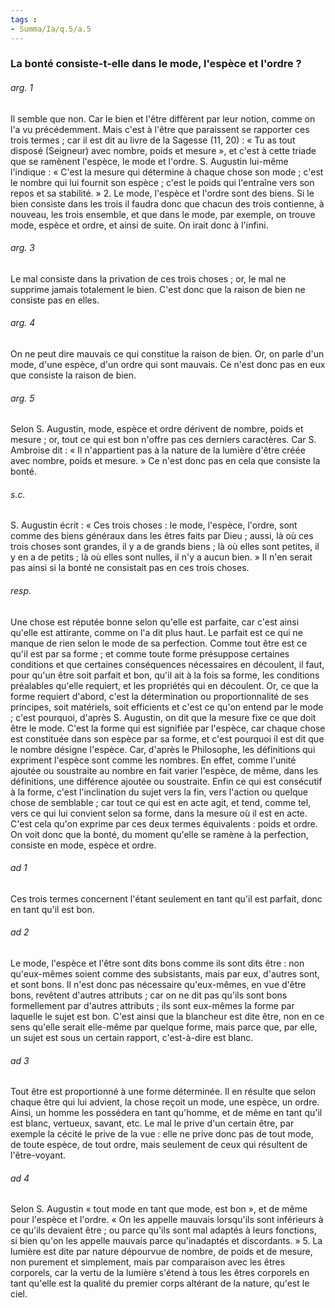 ```yaml
---
tags : 
- Summa/Ia/q.5/a.5
---
```


### La bonté consiste-t-elle dans le mode, l'espèce et l'ordre ?

###### arg. 1
Il semble que non. Car le bien et l'être diffèrent par leur notion, comme on l'a vu précédemment. Mais c'est à l'être que paraissent se rapporter ces trois termes ; car il est dit au livre de la Sagesse (11, 20) : « Tu as tout disposé (Seigneur) avec nombre, poids et mesure », et c'est à cette triade que se ramènent l'espèce, le mode et l'ordre. S. Augustin lui-même l'indique : « C'est la mesure qui détermine à chaque chose son mode ; c'est le nombre qui lui fournit son espèce ; c'est le poids qui l'entraîne vers son repos et sa stabilité. » 2. Le mode, l'espèce et l'ordre sont des biens. Si le bien consiste dans les trois il faudra donc que chacun des trois contienne, à nouveau, les trois ensemble, et que dans le mode, par exemple, on trouve mode, espèce et ordre, et ainsi de suite. On irait donc à l'infini. 

###### arg. 3
Le mal consiste dans la privation de ces trois choses ; or, le mal ne supprime jamais totalement le bien. C'est donc que la raison de bien ne consiste pas en elles. 

###### arg. 4
On ne peut dire mauvais ce qui constitue la raison de bien. Or, on parle d'un mode, d'une espèce, d'un ordre qui sont mauvais. Ce n'est donc pas en eux que consiste la raison de bien. 

###### arg. 5
Selon S. Augustin, mode, espèce et ordre dérivent de nombre, poids et mesure ; or, tout ce qui est bon n'offre pas ces derniers caractères. Car S. Ambroise dit : « Il n'appartient pas à la nature de la lumière d'être créée avec nombre, poids et mesure. » Ce n'est donc pas en cela que consiste la bonté. 

###### s.c.
S. Augustin écrit : « Ces trois choses : le mode, l'espèce, l'ordre, sont comme des biens généraux dans les êtres faits par Dieu ; aussi, là où ces trois choses sont grandes, il y a de grands biens ; là où elles sont petites, il y en a de petits ; là où elles sont nulles, il n'y a aucun bien. » Il n'en serait pas ainsi si la bonté ne consistait pas en ces trois choses. 

###### resp.
Une chose est réputée bonne selon qu'elle est parfaite, car c'est ainsi qu'elle est attirante, comme on l'a dit plus haut. Le parfait est ce qui ne manque de rien selon le mode de sa perfection. Comme tout être est ce qu'il est par sa forme ; et comme toute forme présuppose certaines conditions et que certaines conséquences nécessaires en découlent, il faut, pour qu'un être soit parfait et bon, qu'il ait à la fois sa forme, les conditions préalables qu'elle requiert, et les propriétés qui en découlent. Or, ce que la forme requiert d'abord, c'est la détermination ou proportionnalité de ses principes, soit matériels, soit efficients et c'est ce qu'on entend par le mode ; c'est pourquoi, d'après S. Augustin, on dit que la mesure fixe ce que doit être le mode. C'est la forme qui est signifiée par l'espèce, car chaque chose est constituée dans son espèce par sa forme, et c'est pourquoi il est dit que le nombre désigne l'espèce. Car, d'après le Philosophe, les définitions qui expriment l'espèce sont comme les nombres. En effet, comme l'unité ajoutée ou soustraite au nombre en fait varier l'espèce, de même, dans les définitions, une différence ajoutée ou soustraite. Enfin ce qui est consécutif à la forme, c'est l'inclination du sujet vers la fin, vers l'action ou quelque chose de semblable ; car tout ce qui est en acte agit, et tend, comme tel, vers ce qui lui convient selon sa forme, dans la mesure où il est en acte. C'est cela qu'on exprime par ces deux termes équivalents : poids et ordre. On voit donc que la bonté, du moment qu'elle se ramène à la perfection, consiste en mode, espèce et ordre. 

###### ad 1
Ces trois termes concernent l'étant seulement en tant qu'il est parfait, donc en tant qu'il est bon. 

###### ad 2
Le mode, l'espèce et l'être sont dits bons comme ils sont dits être : non qu'eux-mêmes soient comme des subsistants, mais par eux, d'autres sont, et sont bons. Il n'est donc pas nécessaire qu'eux-mêmes, en vue d'être bons, revêtent d'autres attributs ; car on ne dit pas qu'ils sont bons formellement par d'autres attributs ; ils sont eux-mêmes la forme par laquelle le sujet est bon. C'est ainsi que la blancheur est dite être, non en ce sens qu'elle serait elle-même par quelque forme, mais parce que, par elle, un sujet est sous un certain rapport, c'est-à-dire est blanc. 

###### ad 3
Tout être est proportionné à une forme déterminée. Il en résulte que selon chaque être qui lui advient, la chose reçoit un mode, une espèce, un ordre. Ainsi, un homme les possédera en tant qu'homme, et de même en tant qu'il est blanc, vertueux, savant, etc. Le mal le prive d'un certain être, par exemple la cécité le prive de la vue : elle ne prive donc pas de tout mode, de toute espèce, de tout ordre, mais seulement de ceux qui résultent de l'être-voyant. 

###### ad 4
Selon S. Augustin « tout mode en tant que mode, est bon », et de même pour l'espèce et l'ordre. « On les appelle mauvais lorsqu'ils sont inférieurs à ce qu'ils devaient être ; ou parce qu'ils sont mal adaptés à leurs fonctions, si bien qu'on les appelle mauvais parce qu'inadaptés et discordants. » 5. La lumière est dite par nature dépourvue de nombre, de poids et de mesure, non purement et simplement, mais par comparaison avec les êtres corporels, car la vertu de la lumière s'étend à tous les êtres corporels en tant qu'elle est la qualité du premier corps altérant de la nature, qu'est le ciel. 



